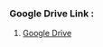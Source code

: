 ### Google Drive Link : 
  1. [Google Drive](https://drive.google.com/drive/folders/1wNcXwSRnM2hHcmA-GeZxtUwsfgn1IuJf?usp=sharing)
